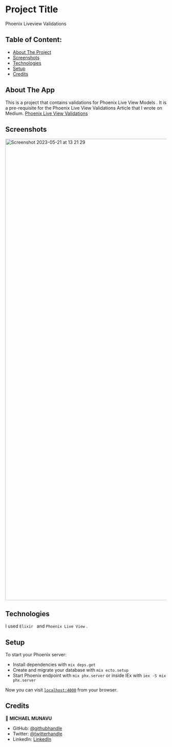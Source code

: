 
# Project Title
Phoenix Liveview Validations



## Table of Content:

- [About The Project](#about-the-app)
- [Screenshots](#screenshots)
- [Technologies](#technologies)
- [Setup](#setup)
- [Credits](#credits)


## About The App
 This is a project that contains validations for  Phoenix Live View Models .
 It is a pre-requisite for the Phoenix Live View Validations Article that I wrote on Medium.
 [Phoenix Live View Validations](https://medium.com/@michaelmunavu83/unlock-the-power-of-validations-in-phoenix-live-view-ensuring-robust-user-input-69f77aed422c)

## Screenshots

<img width="1440" alt="Screenshot 2023-05-21 at 13 21 29" src="https://github.com/MICHAELMUNAVU83/phoenix_liveview_validations/assets/86654131/8cb5cedb-0415-465c-83c7-3c6b8c1c509c">







## Technologies
I used `Elixir ` and `Phoenix Live View` .

## Setup
To start your Phoenix server:

  * Install dependencies with `mix deps.get`
  * Create and migrate your database with `mix ecto.setup`
  * Start Phoenix endpoint with `mix phx.server` or inside IEx with `iex -S mix phx.server`

Now you can visit [`localhost:4000`](http://localhost:4000) from your browser.




## Credits
👤 **MICHAEL MUNAVU**

- GitHub: [@githubhandle](https://github.com/MICHAELMUNAVU83)
- Twitter: [@twitterhandle](https://twitter.com/MichaelTrance1)
- LinkedIn: [LinkedIn](https://www.linkedin.com/in/michael-munavu-78703a218/)


